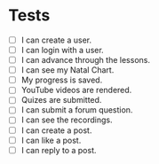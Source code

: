 # Tests

- [ ] I can create a user.
- [ ] I can login with a user.
- [ ] I can advance through the lessons.
- [ ] I can see my Natal Chart.
- [ ] My progress is saved.
- [ ] YouTube videos are rendered.
- [ ] Quizes are submitted.
- [ ] I can submit a forum question.
- [ ] I can see the recordings.
- [ ] I can create a post.
- [ ] I can like a post.
- [ ] I can reply to a post. 
